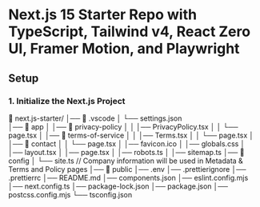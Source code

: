 # Next.js 15 Starter Repo with TypeScript, Tailwind v4, React Zero UI, Framer Motion, and Playwright

## Setup

### 1. Initialize the Next.js Project

📂 next.js-starter/
│── 📂 .vscode
│ └── settings.json  
│── 📂 app
│ │── 📂 privacy-policy
│ │ │── PrivacyPolicy.tsx
│ │ └── page.tsx
│ │── 📂 terms-of-service
│ │ │── Terms.tsx
│ │ └── page.tsx
│ │── 📂 contact
│ │ └── page.tsx
│ │── favicon.ico
│ │── globals.css
│ │── layout.tsx
│ │── page.tsx
│ │── robots.ts
│ │── sitemap.ts
│── 📂 config
│ └── site.ts // Company information will be used in Metadata & Terms and Policy pages
│── 📂 public
│── .env
│── .prettierignore
│── .prettierrc
│── README.md
│── components.json
│── eslint.config.mjs
│── next.config.ts
│── package-lock.json
│── package.json
│── postcss.config.mjs
└── tsconfig.json

```

```
